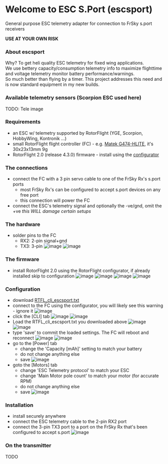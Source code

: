 # Welcome to ESC S.Port (escsport)
General purpose ESC telemetry adapter for connection to FrSky s.port receivers

**USE AT YOUR OWN RISK**


### About escsport
Why? To get heli quality ESC telemetry for fixed wing applications.<br>
We use bettery capacity/consumption telemetry info to maximize flighttime and voltage telemetry monitor battery performance/warnings.<br>
So much better than flying by a timer.
This project addresses this need and is now standard equipment in my new builds.

### Available telemetry sensors (Scorpion ESC used here)
TODO: Tele image

### Requirements
- an ESC w/ telemetry supported by RotorFlight (YGE, Scorpion, HobbyWing, Kontronik ...)
- small RotorFlight flight controller (FC) - e.g. [Matek G474-HLITE](https://www.mateksys.com/?portfolio=g474-hlite), it's 30x23x13mm 9g
- RotorFlight 2.0 (release 4.3.0) firmware - install using the [configurator](https://github.com/rotorflight/rotorflight-configurator/releases/tag/release%2F2.0.0)

### The connections
- connect the FC with a 3 pin servo cable to one of the FrSky Rx's s.port ports
  - most FrSky Rx's can be configured to accept s.port devices on any free port
  - this connection will power the FC
- connect the ESC's telemetry signal and optionally the -ve/gnd, omit the +ve *this WILL damage certain setups*

### The hardware
- solder pins to the FC
  - RX2: 2-pin signal+gnd
  - TX3: 3-pin
  ![image](https://github.com/user-attachments/assets/ce2c73af-364c-4798-8e5b-c6b16d7c5de1)
![image](https://github.com/user-attachments/assets/2e61563e-ef2a-433b-ad23-9bace3d8ba95)

### The firmware
- install RotorFlight 2.0 using the RotorFlight configurator, if already installed skip to configuration
![image](https://github.com/user-attachments/assets/52785324-c523-4f01-8e00-82688117d3f6)
![image](https://github.com/user-attachments/assets/f56faef1-715e-4f5f-82e1-51d351a15f62)
![image](https://github.com/user-attachments/assets/4db3944a-f51e-4338-b6b0-f5cdf7c9ba95)
![image](https://github.com/user-attachments/assets/06b79911-5122-4ee9-9dba-aa3ace0f14b3)

### Configuration
- download [RTFL_cli_escsport.txt](https://github.com/bob01/esctelemetry/blob/main/RTFL_cli_escsport.txt)
- connect to the FC using the configurator, you will likely see this warning - ignore it
![image](https://github.com/user-attachments/assets/8ed00aaf-a841-45fe-a960-3a0ba4f6650f)
- click the [CLI] tab
![image](https://github.com/user-attachments/assets/f24eaec8-67eb-4e12-b7eb-f49c09e58f24)
![image](https://github.com/user-attachments/assets/6f4170cc-3560-41e0-9513-d2f87fafeb1a)
- Load the RTFL_cli_escsport.txt you downloaded above
![image](https://github.com/user-attachments/assets/c32dde29-f6e3-45d3-b0b4-8a580169f2c9)
![image](https://github.com/user-attachments/assets/d7a4f750-449e-431c-b7ea-9a7fc5187967)
- type 'save' to commit the loaded settings. The FC will reboot and reconnect
![image](https://github.com/user-attachments/assets/bc5beaaa-5489-423a-b992-d939f0abf095)
![image](https://github.com/user-attachments/assets/6ec57b2e-ee97-490b-aafb-347f53d4305c)
- go to the [Power] tab
  - change the 'Capacity [mAh]' setting to match your battery
  - do not change anything else
  - save
![image](https://github.com/user-attachments/assets/627231c4-d446-452e-b5df-888ed86acd48)
- goto the [Motors] tab
  - change 'ESC Telemetry protocol' to match your ESC
  - change 'Main Motor pole count' to match your motor (for accurate RPM)
  - do not change anything else
  - save
![image](https://github.com/user-attachments/assets/f320bba6-31f7-4598-864d-a4d520bba792)

### Installation
- install securely anywhere
- connect the ESC telemetry cable to the 2-pin RX2 port
- connect the 3-pin TX3 port to a port on the FrSky Rx that's been configured to accept s.port
![image](https://github.com/user-attachments/assets/57e2d293-617f-4900-b589-c2054ae41361)

### On the transmitter
TODO
